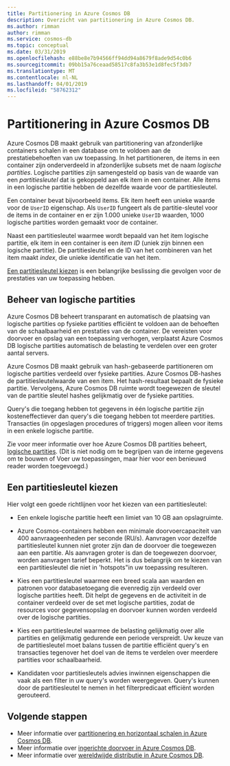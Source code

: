 ```yaml
---
title: Partitionering in Azure Cosmos DB
description: Overzicht van partitionering in Azure Cosmos DB.
ms.author: rimman
author: rimman
ms.service: cosmos-db
ms.topic: conceptual
ms.date: 03/31/2019
ms.openlocfilehash: e88be8e7b94566ff94dd94a8679f8ade9d54c0b6
ms.sourcegitcommit: 09bb15a76ceaad58517c8fa3b53e1d8fec5f3db7
ms.translationtype: MT
ms.contentlocale: nl-NL
ms.lasthandoff: 04/01/2019
ms.locfileid: "58762312"
---
```

# <a name="partitioning-in-azure-cosmos-db"></a>Partitionering in Azure Cosmos DB

Azure Cosmos DB maakt gebruik van partitionering van afzonderlijke containers schalen in een database om te voldoen aan de prestatiebehoeften van uw toepassing. In het partitioneren, de items in een container zijn onderverdeeld in afzonderlijke subsets met de naam *logische partities*. Logische partities zijn samengesteld op basis van de waarde van een *partitiesleutel* dat is gekoppeld aan elk item in een container. Alle items in een logische partitie hebben de dezelfde waarde voor de partitiesleutel.

Een container bevat bijvoorbeeld items. Elk item heeft een unieke waarde voor de `UserID` eigenschap. Als `UserID` fungeert als de partitie-sleutel voor de items in de container en er zijn 1.000 unieke `UserID` waarden, 1000 logische partities worden gemaakt voor de container.

Naast een partitiesleutel waarmee wordt bepaald van het item logische partitie, elk item in een container is een *item ID* (uniek zijn binnen een logische partitie). De partitiesleutel en de ID van het combineren van het item maakt *index*, die unieke identificatie van het item.

[Een partitiesleutel kiezen](partitioning-overview.md#choose-partitionkey) is een belangrijke beslissing die gevolgen voor de prestaties van uw toepassing hebben.

## <a name="managing-logical-partitions"></a>Beheer van logische partities

Azure Cosmos DB beheert transparant en automatisch de plaatsing van logische partities op fysieke partities efficiënt te voldoen aan de behoeften van de schaalbaarheid en prestaties van de container. De vereisten voor doorvoer en opslag van een toepassing verhogen, verplaatst Azure Cosmos DB logische partities automatisch de belasting te verdelen over een groter aantal servers. 

Azure Cosmos DB maakt gebruik van hash-gebaseerde partitioneren om logische partities verdeeld over fysieke partities. Azure Cosmos DB-hashes de partitiesleutelwaarde van een item. Het hash-resultaat bepaalt de fysieke partitie. Vervolgens, Azure Cosmos DB ruimte wordt toegewezen de sleutel van de partitie sleutel hashes gelijkmatig over de fysieke partities.

Query's die toegang hebben tot gegevens in één logische partitie zijn kosteneffectiever dan query's die toegang hebben tot meerdere partities. Transacties (in opgeslagen procedures of triggers) mogen alleen voor items in een enkele logische partitie.

Zie voor meer informatie over hoe Azure Cosmos DB partities beheert, [logische partities](partition-data.md). (Dit is niet nodig om te begrijpen van de interne gegevens om te bouwen of Voer uw toepassingen, maar hier voor een benieuwd reader worden toegevoegd.)

## <a id="choose-partitionkey"></a>Een partitiesleutel kiezen

Hier volgt een goede richtlijnen voor het kiezen van een partitiesleutel:

* Een enkele logische partitie heeft een limiet van 10 GB aan opslagruimte.  

* Azure Cosmos-containers hebben een minimale doorvoercapaciteit van 400 aanvraageenheden per seconde (RU/s). Aanvragen voor dezelfde partitiesleutel kunnen niet groter zijn dan de doorvoer die toegewezen aan een partitie. Als aanvragen groter is dan de toegewezen doorvoer, worden aanvragen tarief beperkt. Het is dus belangrijk om te kiezen van een partitiesleutel die niet in 'hotspots"in uw toepassing resulteren.

* Kies een partitiesleutel waarmee een breed scala aan waarden en patronen voor databasetoegang die evenredig zijn verdeeld over logische partities heeft. Dit helpt de gegevens en de activiteit in de container verdeeld over de set met logische partities, zodat de resources voor gegevensopslag en doorvoer kunnen worden verdeeld over de logische partities.

* Kies een partitiesleutel waarmee de belasting gelijkmatig over alle partities en gelijkmatig gedurende een periode verspreidt. Uw keuze van de partitiesleutel moet balans tussen de partitie efficiënt query's en transacties tegenover het doel van de items te verdelen over meerdere partities voor schaalbaarheid.

* Kandidaten voor partitiesleutels advies inwinnen eigenschappen die vaak als een filter in uw query's worden weergegeven. Query's kunnen door de partitiesleutel te nemen in het filterpredicaat efficiënt worden gerouteerd.

## <a name="next-steps"></a>Volgende stappen

* Meer informatie over [partitionering en horizontaal schalen in Azure Cosmos DB](partition-data.md).
* Meer informatie over [ingerichte doorvoer in Azure Cosmos DB](request-units.md).
* Meer informatie over [wereldwijde distributie in Azure Cosmos DB](distribute-data-globally.md).
